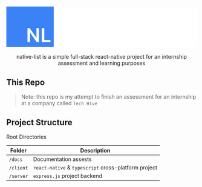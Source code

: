 <div style="text-align: center; margin-top: 100px; padding-top: 50px;">
    <p align="center">
        <picture>
            <source media="(prefers-color-scheme: dark)" srcset="./docs/assets/black-logo.svg">
            <source media="(prefers-color-scheme: light)" srcset="./docs/assets/white-logo.svg">
            <img alt="fallback_img" src="./docs/assets/black-logo.svg">
        </picture>
    </p>
</div>

<p align="center">native-list is a simple full-stack react-native project for an internship assessment and learning purposes</p>

## This Repo

> Note: this repo is my attempt to finish an assessment for an internship at a company called `Tech Hive`

## Project Structure

Root Directories

| Folder    | Description                                          |
| --------- | ---------------------------------------------------- |
| `/docs`   | Documentation assests                                |
| `/client` | `react-native` & `typescript` cross-platform project |
| `/server` | `express.js` project backend                         |
